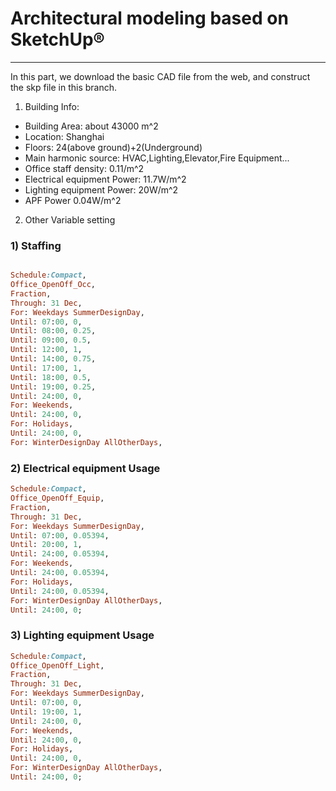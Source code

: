 # Architectural modeling based on SketchUp®

------

In this part, we download the basic CAD file from the web, and construct the skp file in this branch.
1. Building Info:
  -  Building Area:               about 43000 m^2
  -  Location:                    Shanghai
  -  Floors:                      24(above ground)+2(Underground)
  -  Main harmonic source:        HVAC,Lighting,Elevator,Fire Equipment...
  -  Office staff density:        0.11/m^2
  -  Electrical equipment Power:  11.7W/m^2
  -  Lighting equipment Power:    20W/m^2
  -  APF Power                    0.04W/m^2
2. Other Variable setting
### 1) Staffing
``` ruby

Schedule:Compact,
Office_OpenOff_Occ,
Fraction,
Through: 31 Dec,
For: Weekdays SummerDesignDay,
Until: 07:00, 0,
Until: 08:00, 0.25,
Until: 09:00, 0.5,
Until: 12:00, 1,
Until: 14:00, 0.75,
Until: 17:00, 1,
Until: 18:00, 0.5,
Until: 19:00, 0.25,
Until: 24:00, 0,
For: Weekends,
Until: 24:00, 0,
For: Holidays,
Until: 24:00, 0,
For: WinterDesignDay AllOtherDays,

```
### 2) Electrical equipment Usage
``` ruby
Schedule:Compact,
Office_OpenOff_Equip,
Fraction,
Through: 31 Dec,
For: Weekdays SummerDesignDay,
Until: 07:00, 0.05394,
Until: 20:00, 1,
Until: 24:00, 0.05394,
For: Weekends,
Until: 24:00, 0.05394,
For: Holidays,
Until: 24:00, 0.05394,
For: WinterDesignDay AllOtherDays,
Until: 24:00, 0;

```
### 3) Lighting equipment Usage
``` ruby
Schedule:Compact,
Office_OpenOff_Light,
Fraction,
Through: 31 Dec,
For: Weekdays SummerDesignDay,
Until: 07:00, 0,
Until: 19:00, 1,
Until: 24:00, 0,
For: Weekends,
Until: 24:00, 0,
For: Holidays,
Until: 24:00, 0,
For: WinterDesignDay AllOtherDays,
Until: 24:00, 0;
```

